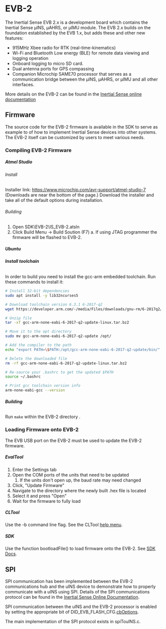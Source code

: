 # EVB-2

The Inertial Sense EVB 2.x is a development board which contains the Inertial Sense µINS, µAHRS, or µIMU module. The EVB 2.x builds on the foundation established by the EVB 1.x, but adds these and other new features:

- 915MHz Xbee radio for RTK (real-time-kinematics)
- Wi-Fi and Bluetooth Low energy (BLE) for remote data viewing and logging operation
- Onboard logging to micro SD card.
- Dual antenna ports for GPS compassing
- Companion Microchip SAME70 processor that serves as a communication bridge between the µINS, µAHRS, or µIMU and all other interfaces.

More details on the EVB-2 can be found in the [Inertial Sense online documentation](<https://docs.inertialsense.com/user-manual/hardware/EVB2/>)

## Firmware

The source code for the EVB-2 firmware  is available in the SDK to serve as example to of how  to implement Inertial Sense devices into other systems. The EVB-2 itself can be customized by users to meet various needs.

### Compiling EVB-2 Firmware

##### Atmel Studio

###### Install

Installer link: https://www.microchip.com/avr-support/atmel-studio-7
(Downloads are near the bottom of the page.)
Download the installer and take all of the default options during installation.

###### Building

1. Open SDK\EVB-2\IS_EVB-2.atsln
1. Click Build Menu -> Build Soution (F7)
	a. If using JTAG programmer the firmware will be flashed to EVB-2.

##### **Ubuntu**

###### **Install toolchain**

In order to build you need to install the gcc-arm embedded toolchain. Run these commands to install it:

```bash
# Install 32-bit dependencies
sudo apt install -y lib32ncurses5 

# Download toolchain version 6.3.1 6-2017-q2
wget https://developer.arm.com/-/media/Files/downloads/gnu-rm/6-2017q2/gcc-arm-none-eabi-6-2017-q2-update-linux.tar.bz2

# Unzip file
tar -xf gcc-arm-none-eabi-6-2017-q2-update-linux.tar.bz2

# Move it to the opt directory
sudo mv gcc-arm-none-eabi-6-2017-q2-update /opt/

# Add the compiler to the path
echo "export PATH=\$PATH:/opt/gcc-arm-none-eabi-6-2017-q2-update/bin/" >> ~/.bashrc

# Delete the downloaded file
rm -rf gcc-arm-none-eabi-6-2017-q2-update-linux.tar.bz2

# Re-source your .bashrc to get the updated $PATH
source ~/.bashrc

# Print gcc toolchain version info
arm-none-eabi-gcc --version
```

###### **Building**

Run `make` within the EVB-2 directory .

### Loading Firmware onto EVB-2

The EVB USB port on the EVB-2 must be used to update the EVB-2 firmware.

##### EvalTool

1. Enter the Settings tab
2. Open the COM ports of the units that need to be updated
   1. If the units don't open up, the baud rate may need changed
3. Click, "Update Firmware"
4. Navigate to the directory where the newly built .hex file is located
5. Select it and press "Open"
6. Wait for the firmware to fully load

##### CLTool

Use the -b command line flag. See the CLTool [help menu](<https://docs.inertialsense.com/user-manual/software/cltool/#help-menu>).

##### SDK

Use the function bootloadFile() to load firmware onto the EVB-2. See [SDK Docs](<https://docs.inertialsense.com/user-manual/software/SDK/#sdk>).

## SPI

SPI communication has been implemented between the EVB-2 communications hub and the uINS device to demonstrate how to properly communicate with a uINS using SPI. Details of the SPI communications protocol can be found in the [Inertial Sense Online Documentation](https://docs.inertialsense.com/user-manual/com-protocol/SPI/).

SPI communication between the uINS and the EVB-2 processor is enabled by setting the appropriate bit of DID_EVB_FLASH_CFG.[cbOptions](https://docs.inertialsense.com/user-manual/com-protocol/DID-descriptions/#did_evb_flash_cfg). 

The main implementation of the SPI protocol exists in spiTouINS.c.

